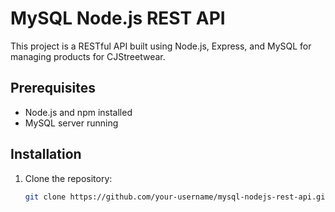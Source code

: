 # MySQL Node.js REST API

This project is a RESTful API built using Node.js, Express, and MySQL for managing products for CJStreetwear.

## Prerequisites
- Node.js and npm installed
- MySQL server running

## Installation
1. Clone the repository:
   ```bash
   git clone https://github.com/your-username/mysql-nodejs-rest-api.git
